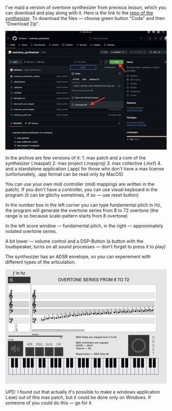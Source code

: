 I've maid a version of overtone synthesizer from previous lesson, which you can download and play along with it.
Here is the link to the [repo of the synthesizer](https://github.com/IliaViazov/overtone_synthesizer).
To download the files — choose green button "Code" and then "Download Zip".

![Git screenshot](git_screen.png)

In the archive are few versions of it:
    1. max patch and a core of the synthesizer (.maxpat)
    2. max project (.maxproj)
    3. max collective (.mxf)
    4. and a standalone application (.app) for those who don't have a max license (unfortunately, .app format can be read only by MacOS)

You can use your own midi controller (midi mappings are written in the patch). If you don't have a controller, you can use visual keyboard in the program (it can be glitchy sometimes, if so — use reset button)

In the number box in the left corner you can type fundamental pitch in Hz, the program will generate the overtone series from 8 to 72 overtone (the range is so because scale-pattern starts from 8 overtone)

In the left score window — fundamental pitch, in the right — approximately notated overtone series.

A bit lower — volume control and a DSP-Button (a button with the loudspeaker, turns on all sound processes — don't forget to press it to play)

The synthesizer has an ADSR envelope, so you can experement with different types of the articulation.

![Synth screenshot](synth_screen.png)

UPD: I found out that actually it's possible to make a windows application (.exe) out of this max patch, but it could be done only on Windows. If someone of you could do this — go for it
